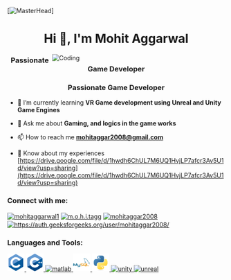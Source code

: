 [![MasterHead](https://img.freepik.com/free-vector/detailed-gamer-room-illustration_23-2148923561.jpg?w=1380&t=st=1693817135~exp=1693817735~hmac=7eb060626be12a49904307adff25de4eee8818cb7f2407845f1560a39b51f4a4)]
<h1 align="center">Hi 👋, I'm Mohit Aggarwal</h1>
<img align="right" alt="Coding" width="400" src="https://camo.githubusercontent.com/cae12fddd9d6982901d82580bdf321d81fb299141098ca1c2d4891870827bf17/68747470733a2f2f6d69726f2e6d656469756d2e636f6d2f6d61782f313336302f302a37513379765349765f7430696f4a2d5a2e676966">
<h3 align="center">Passionate Game Developer</h3>
<h3 align="center">Passionate Game Developer</h3>

- 🌱 I’m currently learning **VR Game development using Unreal and Unity Game Engines**

- 💬 Ask me about **Gaming, and logics in the game works**

- 📫 How to reach me **mohitaggar2008@gmail.com**

- 📄 Know about my experiences [https://drive.google.com/file/d/1hwdh6ChUL7M6UQ1HvjLP7afcr3Av5U1d/view?usp=sharing](https://drive.google.com/file/d/1hwdh6ChUL7M6UQ1HvjLP7afcr3Av5U1d/view?usp=sharing)

<h3 align="left">Connect with me:</h3>
<p align="left">
<a href="https://linkedin.com/in/mohitaggarwal1" target="blank"><img align="center" src="https://raw.githubusercontent.com/rahuldkjain/github-profile-readme-generator/master/src/images/icons/Social/linked-in-alt.svg" alt="mohitaggarwal1" height="30" width="40" /></a>
<a href="https://instagram.com/m.o.h.i.tagg" target="blank"><img align="center" src="https://raw.githubusercontent.com/rahuldkjain/github-profile-readme-generator/master/src/images/icons/Social/instagram.svg" alt="m.o.h.i.tagg" height="30" width="40" /></a>
<a href="https://www.leetcode.com/mohitaggar2008" target="blank"><img align="center" src="https://raw.githubusercontent.com/rahuldkjain/github-profile-readme-generator/master/src/images/icons/Social/leet-code.svg" alt="mohitaggar2008" height="30" width="40" /></a>
<a href="https://auth.geeksforgeeks.org/user/https://auth.geeksforgeeks.org/user/mohitaggar2008/" target="blank"><img align="center" src="https://raw.githubusercontent.com/rahuldkjain/github-profile-readme-generator/master/src/images/icons/Social/geeks-for-geeks.svg" alt="https://auth.geeksforgeeks.org/user/mohitaggar2008/" height="30" width="40" /></a>
</p>

<h3 align="left">Languages and Tools:</h3>
<p align="left"> <a href="https://www.cprogramming.com/" target="_blank" rel="noreferrer"> <img src="https://raw.githubusercontent.com/devicons/devicon/master/icons/c/c-original.svg" alt="c" width="40" height="40"/> </a> <a href="https://www.w3schools.com/cpp/" target="_blank" rel="noreferrer"> <img src="https://raw.githubusercontent.com/devicons/devicon/master/icons/cplusplus/cplusplus-original.svg" alt="cplusplus" width="40" height="40"/> </a> <a href="https://www.mathworks.com/" target="_blank" rel="noreferrer"> <img src="https://upload.wikimedia.org/wikipedia/commons/2/21/Matlab_Logo.png" alt="matlab" width="40" height="40"/> </a> <a href="https://www.mysql.com/" target="_blank" rel="noreferrer"> <img src="https://raw.githubusercontent.com/devicons/devicon/master/icons/mysql/mysql-original-wordmark.svg" alt="mysql" width="40" height="40"/> </a> <a href="https://www.python.org" target="_blank" rel="noreferrer"> <img src="https://raw.githubusercontent.com/devicons/devicon/master/icons/python/python-original.svg" alt="python" width="40" height="40"/> </a> <a href="https://unity.com/" target="_blank" rel="noreferrer"> <img src="https://www.vectorlogo.zone/logos/unity3d/unity3d-icon.svg" alt="unity" width="40" height="40"/> </a> <a href="https://unrealengine.com/" target="_blank" rel="noreferrer"> <img src="https://raw.githubusercontent.com/kenangundogan/fontisto/036b7eca71aab1bef8e6a0518f7329f13ed62f6b/icons/svg/brand/unreal-engine.svg" alt="unreal" width="40" height="40"/> </a> </p>
